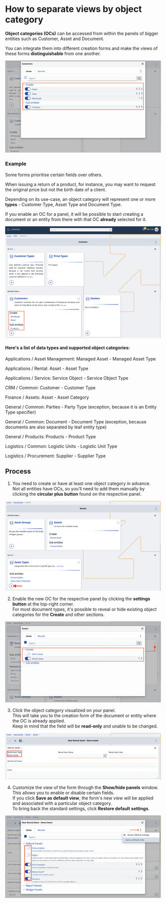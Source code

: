 # How to separate views by object category

**Object categories (OCs)** can be accessed from within the panels of bigger entities such as Customer, Asset and Document.

You can integrate them into different creation forms and make the views of these forms **distinguishable** from one another.

![Pictures](pictures/intro_category.png)

### Example

Some forms prioritise certain fields over others. 

When issuing a return of a product, for instance, you may want to request the original price but not the birth date of a client.

Depending on its use-case, an object category will represent one or more **types** - Customer Type, Asset Type and Document Type.

If you enable an OC for a panel, it will be possible to start creating a document or an entity from there with that OC **already** selected for it.

![Pictures](pictures/intropanels.png)

#### Here's a list of data types and supported object categories:

Applications / Asset Мanagement: Managed Asset - Managed Asset Type

Applications  / Rental: Asset - Asset Type

Applications / Service: Service Object - Service Object Type

CRM / Common: Customer - Customer Type

Finance / Assets: Asset - Asset Category

General / Common: Parties - Party Type (exception, because it is an Entity Type specifier)

General / Common: Document - Document Type (exception, because documents are also separated by leaf entity type)

General / Products: Products - Product Type

Logistics / Common: Logistic Units - Logistic Unit Type

Logistics / Procurement: Supplier - Supplier Type

## Process

1. You need to create or have at least one object category in advance. <br> Not all entities have OCs, so you’ll need to add them manually by clicking the **circular plus button** found on the respective panel.

![Pictures](pictures/plus_add.png)

2. Enable the new OC for the  respective panel by clicking the **settings button** at the top-right corner. <br> For most document types, it's possible to reveal or hide existing object categories for the **Create** and other sections.

![Pictures](pictures/add_panel.png)
 
3. Click the object category visualized on your panel. <br> This will take you to the creation form of the document or entity where the OC is already applied. <br> Keep in mind that the field will be **read-only** and unable to be changed.

![Pictures](pictures/read_only.png)

4. Customize the view of the form through the **Show/hide panels** window. This allows you to enable or disable certain fields. <br> If you click **Save as default view**, the form's new view will be applied and associated with a particular object category. <br> To bring back the standard settings, click **Restore default settings**. 
 
![Pictures](pictures/save_default.png)
